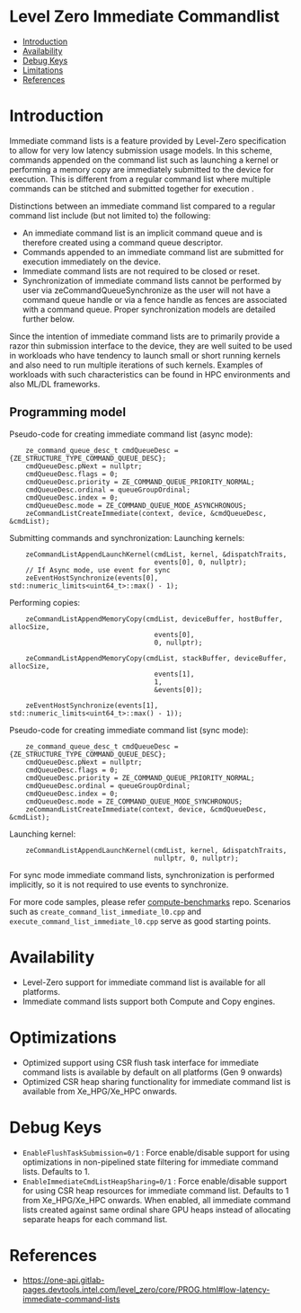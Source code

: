 <!---

Copyright (C) 2022 Intel Corporation

SPDX-License-Identifier: MIT

-->

# Level Zero Immediate Commandlist

* [Introduction](#Introduction)
* [Availability](#Availability)
* [Debug Keys](#Debug-Keys)
* [Limitations](#Limitations)
* [References](#References)

# Introduction

Immediate command lists is a feature provided by Level-Zero specification to allow for very low latency submission usage models. In this scheme, commands appended on the command list such as launching a kernel or performing a memory copy are immediately submitted to the device for execution. This is different from a regular command list where multiple commands can be stitched and submitted together for execution .

Distinctions between an immediate command list compared to a regular command list include (but not limited to) the following:

* An immediate command list is an implicit command queue and is therefore created using a command queue descriptor.
* Commands appended to an immediate command list are submitted for execution immediately on the device.
* Immediate command lists are not required to be closed or reset.
* Synchronization of immediate command lists cannot be performed by user via zeCommandQueueSynchronize as the user will not have a command queue handle or via a fence handle as fences are associated with a command queue. Proper synchronization models are detailed further below.

Since the intention of immediate command lists are to primarily provide a razor thin submission interface to the device, they are well suited to be used in workloads who have tendency to launch small or short running kernels and also need to run multiple iterations of such kernels. Examples of workloads with such characteristics can be found in HPC environments and also ML/DL frameworks.

## Programming model

Pseudo-code for creating immediate command list (async mode):
```
    ze_command_queue_desc_t cmdQueueDesc = {ZE_STRUCTURE_TYPE_COMMAND_QUEUE_DESC};
    cmdQueueDesc.pNext = nullptr;
    cmdQueueDesc.flags = 0;
    cmdQueueDesc.priority = ZE_COMMAND_QUEUE_PRIORITY_NORMAL;
    cmdQueueDesc.ordinal = queueGroupOrdinal;
    cmdQueueDesc.index = 0;
    cmdQueueDesc.mode = ZE_COMMAND_QUEUE_MODE_ASYNCHRONOUS;
    zeCommandListCreateImmediate(context, device, &cmdQueueDesc, &cmdList);
```

Submitting commands and synchronization:
Launching kernels:
```
    zeCommandListAppendLaunchKernel(cmdList, kernel, &dispatchTraits,
                                    events[0], 0, nullptr);
    // If Async mode, use event for sync
    zeEventHostSynchronize(events[0], std::numeric_limits<uint64_t>::max() - 1);
```

Performing copies:
```
    zeCommandListAppendMemoryCopy(cmdList, deviceBuffer, hostBuffer, allocSize,
                                    events[0],
                                    0, nullptr);

    zeCommandListAppendMemoryCopy(cmdList, stackBuffer, deviceBuffer, allocSize,
                                    events[1],
                                    1,
                                    &events[0]);

    zeEventHostSynchronize(events[1], std::numeric_limits<uint64_t>::max() - 1));
```

Pseudo-code for creating immediate command list (sync mode):
```
    ze_command_queue_desc_t cmdQueueDesc = {ZE_STRUCTURE_TYPE_COMMAND_QUEUE_DESC};
    cmdQueueDesc.pNext = nullptr;
    cmdQueueDesc.flags = 0;
    cmdQueueDesc.priority = ZE_COMMAND_QUEUE_PRIORITY_NORMAL;
    cmdQueueDesc.ordinal = queueGroupOrdinal;
    cmdQueueDesc.index = 0;
    cmdQueueDesc.mode = ZE_COMMAND_QUEUE_MODE_SYNCHRONOUS;
    zeCommandListCreateImmediate(context, device, &cmdQueueDesc, &cmdList);
```

Launching kernel:
```
    zeCommandListAppendLaunchKernel(cmdList, kernel, &dispatchTraits,
                                    nullptr, 0, nullptr);
```

For sync mode immediate command lists, synchronization is performed implicitly, so it is not required to use events to synchronize.

For more code samples, please refer [compute-benchmarks](https://github.com/intel/compute-benchmarks/) repo. Scenarios such as  `create_command_list_immediate_l0.cpp` and `execute_command_list_immediate_l0.cpp` serve as good starting points.

# Availability

* Level-Zero support for immediate command list is available for all platforms.
* Immediate command lists support both Compute and Copy engines.

# Optimizations

* Optimized support using CSR flush task interface for immediate command lists is available by default on all platforms (Gen 9 onwards)
* Optimized CSR heap sharing functionality for immediate command list is available from Xe_HPG/Xe_HPC onwards.

# Debug Keys

* `EnableFlushTaskSubmission=0/1` : Force enable/disable support for using optimizations in non-pipelined state filtering for immediate command lists. Defaults to 1.
* `EnableImmediateCmdListHeapSharing=0/1` : Force enable/disable support for using CSR heap resources for immediate command list. Defaults to 1 from Xe_HPG/Xe_HPC onwards. When enabled, all immediate command lists created against same ordinal share GPU heaps instead of allocating separate heaps for each command list.

# References

* https://one-api.gitlab-pages.devtools.intel.com/level_zero/core/PROG.html#low-latency-immediate-command-lists
